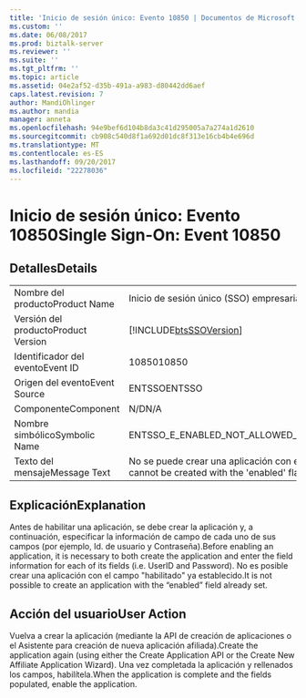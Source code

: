 ```yaml
---
title: 'Inicio de sesión único: Evento 10850 | Documentos de Microsoft'
ms.custom: ''
ms.date: 06/08/2017
ms.prod: biztalk-server
ms.reviewer: ''
ms.suite: ''
ms.tgt_pltfrm: ''
ms.topic: article
ms.assetid: 04e2af52-d35b-491a-a983-d80442dd6aef
caps.latest.revision: 7
author: MandiOhlinger
ms.author: mandia
manager: anneta
ms.openlocfilehash: 94e9bef6d104b8da3c41d295005a7a274a1d2610
ms.sourcegitcommit: cb908c540d8f1a692d01dc8f313e16cb4b4e696d
ms.translationtype: MT
ms.contentlocale: es-ES
ms.lasthandoff: 09/20/2017
ms.locfileid: "22278036"
---
```

# <a name="single-sign-on-event-10850"></a><span data-ttu-id="52eda-102">Inicio de sesión único: Evento 10850</span><span class="sxs-lookup"><span data-stu-id="52eda-102">Single Sign-On: Event 10850</span></span>
## <a name="details"></a><span data-ttu-id="52eda-103">Detalles</span><span class="sxs-lookup"><span data-stu-id="52eda-103">Details</span></span>  
  
|||  
|-|-|  
|<span data-ttu-id="52eda-104">Nombre del producto</span><span class="sxs-lookup"><span data-stu-id="52eda-104">Product Name</span></span>|<span data-ttu-id="52eda-105">Inicio de sesión único (SSO) empresarial</span><span class="sxs-lookup"><span data-stu-id="52eda-105">Enterprise Single Sign-On</span></span>|  
|<span data-ttu-id="52eda-106">Versión del producto</span><span class="sxs-lookup"><span data-stu-id="52eda-106">Product Version</span></span>|[!INCLUDE[btsSSOVersion](../includes/btsssoversion-md.md)]|  
|<span data-ttu-id="52eda-107">Identificador del evento</span><span class="sxs-lookup"><span data-stu-id="52eda-107">Event ID</span></span>|<span data-ttu-id="52eda-108">10850</span><span class="sxs-lookup"><span data-stu-id="52eda-108">10850</span></span>|  
|<span data-ttu-id="52eda-109">Origen del evento</span><span class="sxs-lookup"><span data-stu-id="52eda-109">Event Source</span></span>|<span data-ttu-id="52eda-110">ENTSSO</span><span class="sxs-lookup"><span data-stu-id="52eda-110">ENTSSO</span></span>|  
|<span data-ttu-id="52eda-111">Componente</span><span class="sxs-lookup"><span data-stu-id="52eda-111">Component</span></span>|<span data-ttu-id="52eda-112">N/D</span><span class="sxs-lookup"><span data-stu-id="52eda-112">N/A</span></span>|  
|<span data-ttu-id="52eda-113">Nombre simbólico</span><span class="sxs-lookup"><span data-stu-id="52eda-113">Symbolic Name</span></span>|<span data-ttu-id="52eda-114">ENTSSO_E_ENABLED_NOT_ALLOWED_CREATE</span><span class="sxs-lookup"><span data-stu-id="52eda-114">ENTSSO_E_ENABLED_NOT_ALLOWED_CREATE</span></span>|  
|<span data-ttu-id="52eda-115">Texto del mensaje</span><span class="sxs-lookup"><span data-stu-id="52eda-115">Message Text</span></span>|<span data-ttu-id="52eda-116">No se puede crear una aplicación con el marcador "habilitado" especificado.</span><span class="sxs-lookup"><span data-stu-id="52eda-116">An application cannot be created with the 'enabled' flag specified.</span></span>|  
  
## <a name="explanation"></a><span data-ttu-id="52eda-117">Explicación</span><span class="sxs-lookup"><span data-stu-id="52eda-117">Explanation</span></span>  
 <span data-ttu-id="52eda-118">Antes de habilitar una aplicación, se debe crear la aplicación y, a continuación, especificar la información de campo de cada uno de sus campos (por ejemplo, Id. de usuario y Contraseña).</span><span class="sxs-lookup"><span data-stu-id="52eda-118">Before enabling an application, it is necessary to both create the application and enter the field information for each of its fields (i.e. UserID and Password).</span></span> <span data-ttu-id="52eda-119">No es posible crear una aplicación con el campo "habilitado" ya establecido.</span><span class="sxs-lookup"><span data-stu-id="52eda-119">It is not possible to create an application with the “enabled” field already set.</span></span>  
  
## <a name="user-action"></a><span data-ttu-id="52eda-120">Acción del usuario</span><span class="sxs-lookup"><span data-stu-id="52eda-120">User Action</span></span>  
 <span data-ttu-id="52eda-121">Vuelva a crear la aplicación (mediante la API de creación de aplicaciones o el Asistente para creación de nueva aplicación afiliada).</span><span class="sxs-lookup"><span data-stu-id="52eda-121">Create the application again (using either the Create Application API or the Create New Affiliate Application Wizard).</span></span> <span data-ttu-id="52eda-122">Una vez completada la aplicación y rellenados los campos, habilítela.</span><span class="sxs-lookup"><span data-stu-id="52eda-122">When the application is complete and the fields populated, enable the application.</span></span>